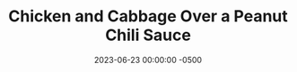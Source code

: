 ---
layout: post
title:  "Chicken and Cabbage Over a Peanut Chili Sauce"
date:   2023-06-23 00:00:00 -0500
categories:
- Recipes
- Chicken
permalink: /recipes/peanut-chicken
image: /assets/Food/Chicken/Peanut/peanut-cover.jpg
ing: peanutchicken-ing
facts: peanutchicken-facts
section1: Meat
start2: Extra virgin olive oil by GAEA
section2: Veggies
start3: Peanut butter powder by PBFIT
section3: Sauce
start4: Sesame oil
section4: Optional
start5: 
section5: 
Prep: 30
Rest: 
Cook: 30
Source1: https://www.youtube.com/watch?v=2l1jKvh9FaU&t=10s
Source2: https://www.youtube.com/watch?v=Aq0n2ziRemc
whisk: https://s.samsungfood.com/MIWMv
tags: 
- peanut butter
- PB2
- peanut powder
- peanut flour
- gochujang
- coleslaw
- sesame
- carrot
- onion
- breast
- bowl
- sauce
- asian
- ginger
- chopstick
Description: I'm a big sucker for peanut butter. As an American, the glorious nut nectar is normally only used for sweet things, which I think is a missed opportunity. The sauce here takes some great Asian inspiration, and tastes fantastic on vegetables, chicken, and a side of brown rice. I use PB2 here, as it's easier to mix into the sauce, and it also boosts the protein content. Feel free to swap the olive oil and cook in <a href="natural-peanut-butter">Homemade Natural Nut Butter</a> instead for even more flavor.
Instructions: 
- Wash and cut the vegetables. Add the onions and carrots to a large pot or pan with oil. Cook over medium heat (covered) with salt until soft<br><br>
- <center><img src="/assets/Food/Chicken/Peanut/peanut-1.jpg" alt="" class="instruction-image"></center><br>

- When the carrots are about half done, add in the coleslaw mix and the rest of the spices for the vegetables (oil, paprika, garlic and onion powder, salt, pepper, and ginger). Mix, cover, and cook to reduce it down<br><br>

- Meanwhile, as the vegetables cook, get started on the chicken. Preheat your oven to 400F, and line a large cookie sheet with parchment paper<br><br>

- Thinly slice your chicken breast, and add to a large bowl. Mix in the oil and spices (paprika, garlic and onion powder, pepper, salt, and ginger), and transfer to your sheet. Roast for about 12 minutes, or until the chicken just reaches 165F. Let the chicken rest for a few minutes before slicing<br><br>

- As the chicken rests and the vegetables cook, prepare your sauce in a large glass - PB2, soy sauce, ACV, water, gochujang, cornstarch, ginger, and sesame oil<br><br>

- Cut the chicken into cubes, and add to the pan. Pour the sauce over it, and mix to fully combine. The cornstarch should thicken the sauce when heated. Optionally, garnish with peanuts, and serve over some brown rice
- <center><img src="/assets/Food/Chicken/Peanut/peanut-6.jpg" alt="" class="instruction-image"></center>
---